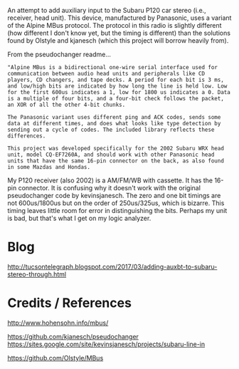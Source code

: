 
An attempt to add auxiliary input to the Subaru P120 car stereo (i.e., receiver, head unit).  This device, manufactured by Panasonic, uses a variant of the Alpine MBus protocol.  The protocol in this radio is slightly different (how different I don't know yet, but the timing is different) than the solutions found by Olstyle and kjanesch (which this project will borrow heavily from).


From the pseudochanger readme...

    "Alpine MBus is a bidirectional one-wire serial interface used for communication between audio head units and peripherals like CD players, CD changers, and tape decks. A period for each bit is 3 ms, and low/high bits are indicated by how long the line is held low. Low for the first 600us indicates a 1, low for 1800 us indicates a 0. Data is a multiple of four bits, and a four-bit check follows the packet, an XOR of all the other 4-bit chunks.
    
    The Panasonic variant uses different ping and ACK codes, sends some data at different times, and does what looks like type detection by sending out a cycle of codes. The included library reflects these differences.
    
    This project was developed specifically for the 2002 Subaru WRX head unit, model CQ-EF7260A, and should work with other Panasonic head units that have the same 16-pin connector on the back, as also found in some Mazdas and Hondas.

My P120 receiver (also 2002) is a AM/FM/WB with cassette.  It has the 16-pin connector.  It is confusing why it doesn't work with the original pseudochanger code by kevinsjanesch.  The zero and one bit timings are not 600us/1800us but on the order of 250us/325us, which is bizarre.  This timing leaves little room for error in distinguishing the bits.  Perhaps my unit is bad, but that's what I get on my logic analyzer.

# Blog

http://tucsontelegraph.blogspot.com/2017/03/adding-auxbt-to-subaru-stereo-through.html

# Credits / References

http://www.hohensohn.info/mbus/

https://github.com/kjanesch/pseudochanger
https://sites.google.com/site/kevinsjanesch/projects/subaru-line-in

https://github.com/Olstyle/MBus
